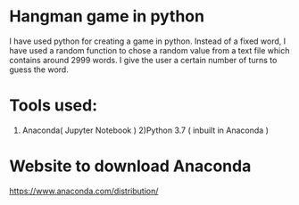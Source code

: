 # Hangman game in python
I have used python for creating a game in python.
Instead of a fixed word, I have used a random function to chose a random value from a text file which contains around 2999 words.
I give the user a certain number of turns to guess the word.

# Tools used:
1) Anaconda( Jupyter Notebook )
2)Python 3.7 ( inbuilt in Anaconda )

# Website to download Anaconda
https://www.anaconda.com/distribution/
